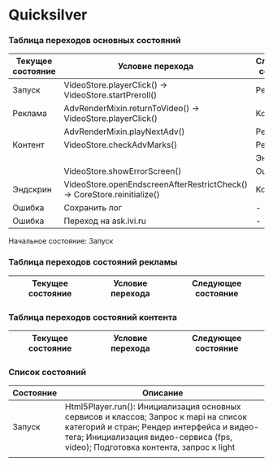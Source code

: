 # Quicksilver

### Таблица переходов основных состояний
|Текущее состояние|Условие перехода|Следующее состояние|
|--|--|--|
|Запуск|VideoStore.playerClick() -> VideoStore.startPreroll()|Реклама|
|Реклама|AdvRenderMixin.returnToVideo() -> VideoStore.playerClick()|Контент|
||AdvRenderMixin.playNextAdv()|Реклама|
|Контент|VideoStore.checkAdvMarks()|Реклама|
|||Эндскрин|
||VideoStore.showErrorScreen()|Ошибка|
|Эндскрин|VideoStore.openEndscreenAfterRestrictCheck() -> CoreStore.reinitialize()|Контент|
|Ошибка|Сохранить лог|-|
|Ошибка|Переход на ask.ivi.ru|-|
Начальное состояние: Запуск

### Таблица переходов состояний рекламы
|Текущее состояние|Условие перехода|Следующее состояние|
|--|--|--|

### Таблица переходов состояний контента
|Текущее состояние|Условие перехода|Следующее состояние|
|--|--|--|

### Список состояний
|Состояние|Описание|
|-|-|
|Запуск|Html5Player.run(): Инициализация основных сервисов и классов; Запрос к mapi на список категорий и стран; Рендер интерфейса и видео-тега; Инициализация видео-сервиса (fps, video); Подготовка контента, запрос к light|
|||


